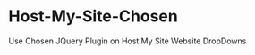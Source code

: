 Host-My-Site-Chosen
===================

Use Chosen JQuery Plugin on Host My Site Website DropDowns
